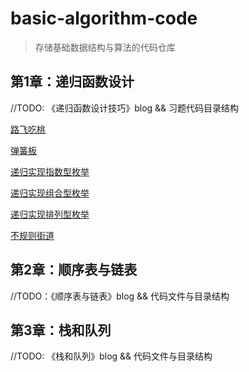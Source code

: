 # basic-algorithm-code
> 存储基础数据结构与算法的代码仓库

## 第1章：递归函数设计

//TODO: 《递归函数设计技巧》blog && 习题代码目录结构

[路飞吃桃](01.递归函数设计/01.hzoj184_路飞吃桃.cpp)

[弹簧板](01.递归函数设计/02.hzoj186_弹簧板.cpp)

[递归实现指数型枚举](01.递归函数设计/03.hzoj235-递归实现指数型枚举.cpp)

[递归实现组合型枚举](01.递归函数设计/04.hzoj236-递归实现组合型枚举.cpp)

[递归实现排列型枚举](01.递归函数设计/05.hzoj237-递归实现排列型枚举.cpp)

[不规则街道](01.递归函数设计/03.hzoj239-不规则街道.cpp)

## 第2章：顺序表与链表

//TODO：《顺序表与链表》blog && 代码文件与目录结构

## 第3章：栈和队列

//TODO: 《栈和队列》blog && 代码文件与目录结构
